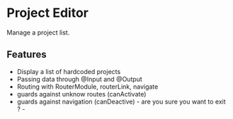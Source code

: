 Project Editor
==============

Manage a project list.

## Features

- Display a list of hardcoded projects
- Passing data through @Input and @Output
- Routing with RouterModule, routerLink, navigate
- guards against unknow routes (canActivate)
- guards against navigation (canDeactive) - are you sure you want to exit ? -

